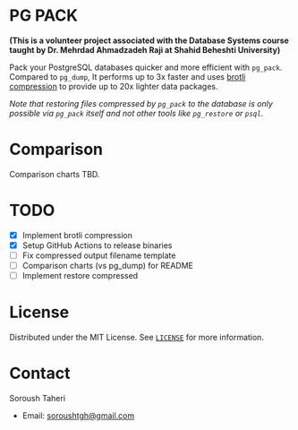 # PG PACK

**(This is a volunteer project associated with the Database Systems course taught by Dr. Mehrdad Ahmadzadeh Raji at Shahid Beheshti University)**

Pack your PostgreSQL databases quicker and more efficient with `pg_pack`. Compared to `pg_dump`, It performs up to 3x faster and uses [brotli compression](https://github.com/google/brotli) to provide up to 20x lighter data packages.

_Note that restoring files compressed by `pg_pack` to the database is only possible via `pg_pack` itself and not other tools like `pg_restore` or `psql`._

# Comparison

Comparison charts TBD.

# TODO

- [x] Implement brotli compression
- [x] Setup GitHub Actions to release binaries
- [ ] Fix compressed output filename template
- [ ] Comparison charts (vs pg_dump) for README
- [ ] Implement restore compressed

# License

Distributed under the MIT License. See [`LICENSE`](https://github.com/SoroushTaheri/pg_pack/blob/main/LICENSE) for more information.

# Contact

Soroush Taheri

- Email: soroushtgh@gmail.com
